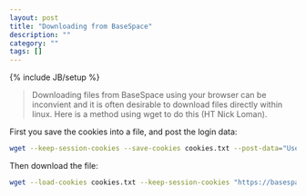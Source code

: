 ```yaml
---
layout: post
title: "Downloading from BaseSpace"
description: ""
category: ""
tags: []
---
```

{% include JB/setup %}

> Downloading files from BaseSpace using your browser can be inconvient and it is often desirable to download files directly within linux.  Here is a method using wget to do this (HT Nick Loman).

First you save the cookies into a file, and post the login data:

``` bash
wget --keep-session-cookies --save-cookies cookies.txt --post-data="Username=XXXXX@bham.ac.uk&Password=XXXXX" "https://accounts.illumina.com/login?service=basespace"
```

Then download the file:

``` bash
wget --load-cookies cookies.txt --keep-session-cookies "https://basespace.illumina.com/sample/2829878/files/tree/Ecoli_S1_L001_R1_001.fastq.gz?id=163164391"
```
